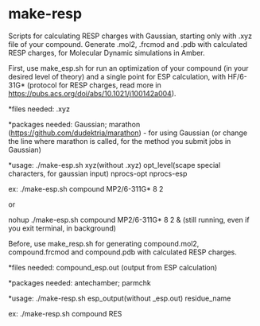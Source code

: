 # make-resp
Scripts for calculating RESP charges with Gaussian, starting only with .xyz file of your compound. 
Generate .mol2, .frcmod and .pdb with calculated RESP charges, for Molecular Dynamic simulations in Amber.

 First, use make_esp.sh for run an optimization of your compound (in your desired level of theory) and a single point for ESP calculation, with HF/6-31G* (protocol for RESP charges, read more in https://pubs.acs.org/doi/abs/10.1021/j100142a004).

*files needed: .xyz

*packages needed: Gaussian; marathon (https://github.com/dudektria/marathon) - for using Gaussian (or change the line where marathon is called, for the method you submit jobs in Gaussian)

*usage: ./make-esp.sh  xyz(without .xyz) opt_level(scape special characters, for gaussian input)  nprocs-opt  nprocs-esp

ex: ./make-esp.sh compound MP2/6-311G\* 8 2

   or  

   nohup ./make-esp.sh compound MP2/6-311G\* 8 2 &  (still running, even if you exit terminal, in background)

Before, use make_resp.sh for generating compound.mol2, compound.frcmod and compound.pdb with calculated RESP charges.

*files needed: compound_esp.out (output from ESP calculation)

*packages needed: antechamber; parmchk

*usage: ./make-resp.sh  esp_output(without _esp.out)  residue_name

   ex: ./make-resp.sh compound RES
